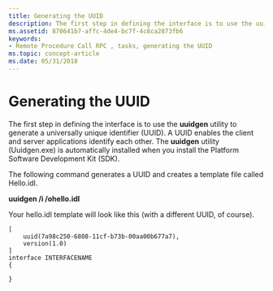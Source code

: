 ```yaml
---
title: Generating the UUID
description: The first step in defining the interface is to use the uuidgen utility to generate a universally unique identifier (UUID).
ms.assetid: 870641b7-affc-4de4-bc7f-4c8ca2873fb6
keywords:
- Remote Procedure Call RPC , tasks, generating the UUID
ms.topic: concept-article
ms.date: 05/31/2018
---
```


# Generating the UUID

The first step in defining the interface is to use the **uuidgen** utility to generate a universally unique identifier (UUID). A UUID enables the client and server applications identify each other. The **uuidgen** utility (Uuidgen.exe) is automatically installed when you install the Platform Software Development Kit (SDK).

The following command generates a UUID and creates a template file called Hello.idl.

**uuidgen /i /ohello.idl**

Your hello.idl template will look like this (with a different UUID, of course).

``` syntax
[
    uuid(7a98c250-6808-11cf-b73b-00aa00b677a7),
    version(1.0)
]
interface INTERFACENAME
{
 
}
```

 

 




